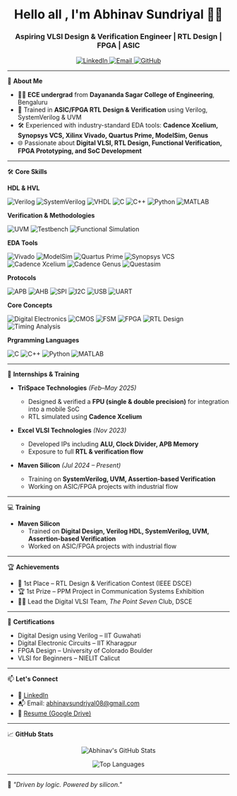 <h1 align="center">Hello all , I'm Abhinav Sundriyal 👨‍💻</h1>
<h3 align="center">Aspiring VLSI Design & Verification Engineer | RTL Design | FPGA | ASIC </h3>

<p align="center">
  <a href="https://www.linkedin.com/in/abhinav863/" target="_blank">
    <img alt="LinkedIn" src="https://img.shields.io/badge/LinkedIn-abhinav863-blue?logo=linkedin">
  </a>
  <a href="mailto:abhinavsundriyal08@gmail.com">
    <img alt="Email" src="https://img.shields.io/badge/Email-abhinavsundriyal08%40gmail.com-red?logo=gmail">
  </a>
  <a href="https://github.com/Abhinav-863" target="_blank">
    <img alt="GitHub" src="https://img.shields.io/badge/GitHub-Abhinav--863-black?logo=github">
  </a>
</p>

---

🎯 **About Me**
- 🧑‍🎓 **ECE undergrad** from **Dayananda Sagar College of Engineering**, Bengaluru  
- 🔧 Trained in **ASIC/FPGA RTL Design & Verification** using Verilog, SystemVerilog & UVM  
- 🛠️ Experienced with industry-standard EDA tools: **Cadence Xcelium, Synopsys VCS, Xilinx Vivado, Quartus Prime, ModelSim, Genus**  
- 🌐 Passionate about **Digital VLSI, RTL Design, Functional Verification, FPGA Prototyping, and SoC Development**  

---

🛠️ **Core Skills**

**HDL & HVL**  
<p align="left">
  <img src="https://img.shields.io/badge/Verilog-Blue?logo=verilog&logoColor=white" alt="Verilog" />
  <img src="https://img.shields.io/badge/SystemVerilog-Orange?logo=systemverilog&logoColor=white" alt="SystemVerilog" />
  <img src="https://img.shields.io/badge/VHDL-Green?logo=vhdl&logoColor=white" alt="VHDL" />
  <img src="https://img.shields.io/badge/C-00599C?logo=c&logoColor=white" alt="C" />
  <img src="https://img.shields.io/badge/C++-00599C?logo=cplusplus&logoColor=white" alt="C++" />
  <img src="https://img.shields.io/badge/Python-3670A0?logo=python&logoColor=white" alt="Python" />
  <img src="https://img.shields.io/badge/MATLAB-0076A8?logo=mathworks&logoColor=white" alt="MATLAB" />
</p>

**Verification & Methodologies**  
<p align="left">
  <img src="https://img.shields.io/badge/UVM-02569B?logo=uvm&logoColor=white" alt="UVM" />
  <img src="https://img.shields.io/badge/Testbench-Development-blue" alt="Testbench" />
  <img src="https://img.shields.io/badge/Functional-Simulation-lightgrey" alt="Functional Simulation" />
</p>

**EDA Tools**  
<p align="left">
  <img src="https://img.shields.io/badge/Vivado-F96C00?logo=xilinx&logoColor=white" alt="Vivado" />
  <img src="https://img.shields.io/badge/ModelSim-007ACC?logo=modelsim&logoColor=white" alt="ModelSim" />
  <img src="https://img.shields.io/badge/Quartus-Prime-blue" alt="Quartus Prime" />
  <img src="https://img.shields.io/badge/Synopsys-VCS-purple" alt="Synopsys VCS" />
  <img src="https://img.shields.io/badge/Cadence-Xcelium-red" alt="Cadence Xcelium" />
  <img src="https://img.shields.io/badge/Cadence-Genus-red" alt="Cadence Genus" />
  <img src="https://img.shields.io/badge/Questasim-green" alt="Questasim" />
</p>

**Protocols**  
<p align="left">
  <img src="https://img.shields.io/badge/APB-yellow" alt="APB" />
  <img src="https://img.shields.io/badge/AHB-blue" alt="AHB" />
  <img src="https://img.shields.io/badge/SPI-black" alt="SPI" />
  <img src="https://img.shields.io/badge/I2C-003399" alt="I2C" />
  <img src="https://img.shields.io/badge/USB-005FCC" alt="USB" />
  <img src="https://img.shields.io/badge/UART-8B0000" alt="UART" />
</p>

**Core Concepts**  
<p align="left">
  <img src="https://img.shields.io/badge/Digital-Electronics-brightgreen" alt="Digital Electronics" />
  <img src="https://img.shields.io/badge/CMOS-Fundamentals-blueviolet" alt="CMOS" />
  <img src="https://img.shields.io/badge/FSM-Design-lightgrey" alt="FSM" />
  <img src="https://img.shields.io/badge/FPGA-Design-red" alt="FPGA" />
  <img src="https://img.shields.io/badge/RTL-Design-orange" alt="RTL Design" />
  <img src="https://img.shields.io/badge/Timing-Analysis-ff69b4" alt="Timing Analysis" />
</p>

**Prgramming Languages**  
<p align="left">
  <img src="https://img.shields.io/badge/C-00599C?logo=c&logoColor=white" alt="C" />
  <img src="https://img.shields.io/badge/C++-00599C?logo=cplusplus&logoColor=white" alt="C++" />
  <img src="https://img.shields.io/badge/Python-3670A0?logo=python&logoColor=white" alt="Python" />
  <img src="https://img.shields.io/badge/MATLAB-0076A8?logo=mathworks&logoColor=white" alt="MATLAB" />
</p>

---

🏢 **Internships & Training**
- **TriSpace Technologies** *(Feb–May 2025)*  
  - Designed & verified a **FPU (single & double precision)** for integration into a mobile SoC  
  - RTL simulated using **Cadence Xcelium**

- **Excel VLSI Technologies** *(Nov 2023)*  
  - Developed IPs including **ALU, Clock Divider, APB Memory**  
  - Exposure to full **RTL & verification flow**

- **Maven Silicon** *(Jul 2024 – Present)*  
  - Training on **SystemVerilog, UVM, Assertion-based Verification**  
  - Working on ASIC/FPGA projects with industrial flow

---

💻 **Training**
- **Maven Silicon** 
  - Trained on **Digital Design, Verilog HDL, SystemVerilog, UVM, Assertion-based Verification**  
  - Worked on ASIC/FPGA projects with industrial flow
---

🏆 **Achievements**
- 🥇 1st Place – RTL Design & Verification Contest (IEEE DSCE)  
- 🏆 1st Prize – PPM Project in Communication Systems Exhibition  
- 👨‍💼 Lead the Digital VLSI Team, *The Point Seven* Club, DSCE

---

📜 **Certifications**
- Digital Design using Verilog – IIT Guwahati  
- Digital Electronic Circuits – IIT Kharagpur  
- FPGA Design – University of Colorado Boulder  
- VLSI for Beginners – NIELIT Calicut

---

📫 **Let's Connect**
- 💼 [LinkedIn](https://www.linkedin.com/in/abhinav863/)
- 📬 Email: abhinavsundriyal08@gmail.com  
- 📂 [Resume (Google Drive)](https://drive.google.com/file/d/1EZEWBXkHi8M67JHcbjlRnm2hglm45zAU/view?usp=sharing)

---

📈 **GitHub Stats**

<p align="center">
  <img src="https://github-readme-stats.vercel.app/api?username=Abhinav-863&show_icons=true&theme=default&count_private=true" alt="Abhinav's GitHub Stats" />
</p>

<p align="center">
  <img src="https://github-readme-stats.vercel.app/api/top-langs/?username=Abhinav-863&layout=compact&theme=default" alt="Top Languages" />
</p>

---

🚀 *"Driven by logic. Powered by silicon."*
